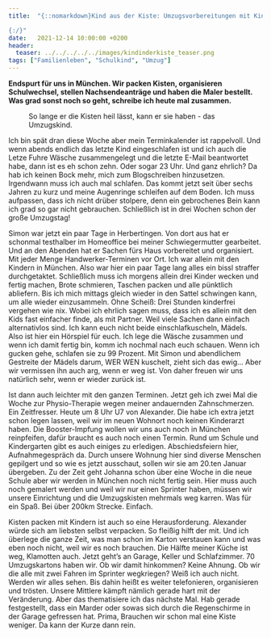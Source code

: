 ```yaml
---
title:  "{::nomarkdown}Kind aus der Kiste: Umzugsvorbereitungen mit Kindern

{:/}"
date:   2021-12-14 10:00:00 +0200
header:
  teaser: ../../../../../images/kindinderkiste_teaser.png
tags: ["Familienleben", "Schulkind", "Umzug"]
---
```


**Endspurt für uns in München. Wir packen Kisten, organisieren Schulwechsel, stellen Nachsendeanträge und haben die Maler bestellt. Was grad sonst noch so geht, schreibe ich heute mal zusammen.**

<figure>
  <img src="../../../../../images/kindinderkiste_teaser.png" alt="">
  <figcaption>So lange er die Kisten heil lässt, kann er sie haben - das Umzugskind.</figcaption>
</figure>    

Ich bin spät dran diese Woche aber mein Terminkalender ist rappelvoll. Und wenn abends endlich das letzte Kind eingeschlafen ist und ich auch die Letze Fuhre Wäsche zusammengelegt und die letzte E-Mail beantwortet habe, dann ist es eh schon zehn. Oder sogar 23 Uhr. Und ganz ehrlich? Da hab ich keinen Bock mehr, mich zum Blogschreiben hinzusetzen. Irgendwann muss ich auch mal schlafen. Das kommt jetzt seit über sechs Jahren zu kurz und meine Augenringe schleifen auf dem Boden. Ich muss aufpassen, dass ich nicht drüber stolpere, denn ein gebrochenes Bein kann ich grad so gar nicht gebrauchen. Schließlich ist in drei Wochen schon der große Umzugstag!

Simon war jetzt ein paar Tage in Herbertingen. Von dort aus hat er schonmal testhalber im Homeoffice bei meiner Schwiegermutter gearbeitet. Und an den Abenden hat er Sachen fürs Haus vorbereitet und organisiert. Mit jeder Menge Handwerker-Terminen vor Ort. Ich war allein mit den Kindern in München. Also war hier ein paar Tage lang alles ein bissl straffer durchgetaktet. Schließlich muss ich morgens allein drei Kinder wecken und fertig machen, Brote schmieren, Taschen packen und alle pünktlich abliefern. Bis ich mich mittags gleich wieder in den Sattel schwingen kann, um alle wieder einzusammeln. Ohne Scheiß: Drei Stunden kinderfrei vergehen wie nix. Wobei ich ehrlich sagen muss, dass ich es allein mit den Kids fast einfacher finde, als mit Partner. Weil viele Sachen dann einfach alternativlos sind. Ich kann euch nicht beide einschlafkuscheln, Mädels. Also ist hier ein Hörspiel für euch. Ich lege die Wäsche zusammen und wenn ich damit fertig bin, komm ich nochmal nach euch schauen. Wenn ich gucken gehe, schlafen sie zu 99 Prozent. Mit Simon und abendlichem Gestreite der Mädels darum, WER WEN kuschelt, zieht sich das ewig… Aber wir vermissen ihn auch arg, wenn er weg ist. Von daher freuen wir uns natürlich sehr, wenn er wieder zurück ist.

Ist dann auch leichter mit den ganzen Terminen. Jetzt geh ich zwei Mal die Woche zur Physio-Therapie wegen meiner andauernden Zahnschmerzen. Ein Zeitfresser. Heute um 8 Uhr U7 von Alexander. Die habe ich extra jetzt schon legen lassen, weil wir im neuen Wohnort noch keinen Kinderarzt haben. Die Booster-Impfung wollen wir uns auch noch in München reinpfeifen, dafür braucht es auch noch einen Termin. Rund um Schule und Kindergarten gibt es auch einiges zu erledigen. Abschiedsfeiern hier, Aufnahmegespräch da. Durch unsere Wohnung hier sind diverse Menschen gepilgert und so wie es jetzt ausschaut, sollen wir sie am 20.ten Januar übergeben. Zu der Zeit geht Johanna schon über eine Woche in die neue Schule aber wir werden in München noch nicht fertig sein. Hier muss auch noch gemalert werden und weil wir nur einen Sprinter haben, müssen wir unsere Einrichtung und die Umzugskisten mehrmals weg karren. Was für ein Spaß. Bei über 200km Strecke. Einfach. 

Kisten packen mit Kindern ist auch so eine Herausforderung. Alexander würde sich am liebsten selbst verpacken. So fleißig hilft der mit. Und ich überlege die ganze Zeit, was man schon im Karton verstauen kann und was eben noch nicht, weil wir es noch brauchen. Die Hälfte meiner Küche ist weg, Klamotten auch. Jetzt geht’s an Garage, Keller und Schlafzimmer. 70 Umzugskartons haben wir. Ob wir damit hinkommen? Keine Ahnung. Ob wir die alle mit zwei Fahren im Sprinter wegkriegen? Weiß ich auch nicht. Werden wir alles sehen. Bis dahin heißt es weiter telefonieren, organisieren und trösten. Unsere Mittlere kämpft nämlich gerade hart mit der Veränderung. Aber das thematisiere ich das nächste Mal. Hab gerade festgestellt, dass ein Marder oder sowas sich durch die Regenschirme in der Garage gefressen hat. Prima, Brauchen wir schon mal eine Kiste weniger. Da kann der Kurze dann rein. 




 

 





 

  


 
 
 
 


   


 



 






 






 


 
 






















 








 

   



















  












 






 





  


  






					 


 
 








